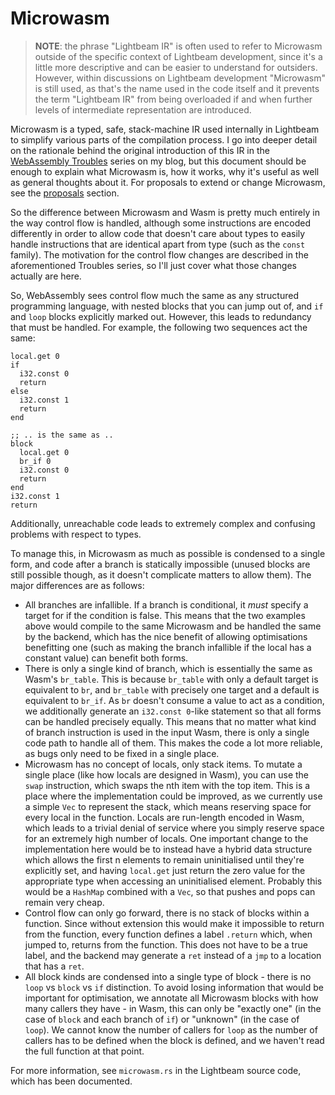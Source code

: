 # Microwasm

> **NOTE**: the phrase "Lightbeam IR" is often used to refer to Microwasm outside of the specific
> context of Lightbeam development, since it's a little more descriptive and can be easier to
> understand for outsiders. However, within discussions on Lightbeam development "Microwasm" is
> still used, as that's the name used in the code itself and it prevents the term "Lightbeam IR"
> from being overloaded if and when further levels of intermediate representation are introduced.

Microwasm is a typed, safe, stack-machine IR used internally in Lightbeam to simplify various parts
of the compilation process. I go into deeper detail on the rationale behind the original
introduction of this IR in the [WebAssembly Troubles][wasm-troubles] series on my blog, but this
document should be enough to explain what Microwasm is, how it works, why it's useful as well as
general thoughts about it. For proposals to extend or change Microwasm, see the
[proposals][proposals] section.

So the difference between Microwasm and Wasm is pretty much entirely in the way control flow is
handled, although some instructions are encoded differently in order to allow code that doesn't care
about types to easily handle instructions that are identical apart from type (such as the `const`
family). The motivation for the control flow changes are described in the aforementioned Troubles
series, so I'll just cover what those changes actually are here.

So, WebAssembly sees control flow much the same as any structured programming language, with nested
blocks that you can jump out of, and `if` and `loop` blocks explicitly marked out. However, this
leads to redundancy that must be handled. For example, the following two sequences act the same:

```
local.get 0
if
  i32.const 0
  return
else
  i32.const 1
  return
end

;; .. is the same as ..
block
  local.get 0
  br_if 0
  i32.const 0
  return
end
i32.const 1
return
```

Additionally, unreachable code leads to extremely complex and confusing problems with respect to
types.

To manage this, in Microwasm as much as possible is condensed to a single form, and code after a
branch is statically impossible (unused blocks are still possible though, as it doesn't complicate
matters to allow them). The major differences are as follows:

- All branches are infallible. If a branch is conditional, it _must_ specify a target for if the
  condition is false. This means that the two examples above would compile to the same Microwasm and
  be handled the same by the backend, which has the nice benefit of allowing optimisations
  benefitting one (such as making the branch infallible if the local has a constant value) can
  benefit both forms. 
- There is only a single kind of branch, which is essentially the same as Wasm's `br_table`. This is
  because `br_table` with only a default target is equivalent to `br`, and `br_table` with precisely
  one target and a default is equivalent to `br_if`. As `br` doesn't consume a value to act as a
  condition, we additionally generate an `i32.const 0`-like statement so that all forms can be
  handled precisely equally. This means that no matter what kind of branch instruction is used in
  the input Wasm, there is only a single code path to handle all of them. This makes the code a lot
  more reliable, as bugs only need to be fixed in a single place.
- Microwasm has no concept of locals, only stack items. To mutate a single place (like how locals
  are designed in Wasm), you can use the `swap` instruction, which swaps the nth item with the top
  item. This is a place where the implementation could be improved, as we currently use a simple
  `Vec` to represent the stack, which means reserving space for every local in the function. Locals
  are run-length encoded in Wasm, which leads to a trivial denial of service where you simply
  reserve space for an extremely high number of locals. One important change to the implementation
  here would be to instead have a hybrid data structure which allows the first n elements to remain
  uninitialised until they're explicitly set, and having `local.get` just return the zero value for
  the appropriate type when accessing an uninitialised element. Probably this would be a `HashMap`
  combined with a `Vec`, so that pushes and pops can remain very cheap.
- Control flow can only go forward, there is no stack of blocks within a function. Since without
  extension this would make it impossible to return from the function, every function defines a
  label `.return` which, when jumped to, returns from the function. This does not have to be a true
  label, and the backend may generate a `ret` instead of a `jmp` to a location that has a `ret`.
- All block kinds are condensed into a single type of block - there is no `loop` vs `block` vs `if`
  distinction. To avoid losing information that would be important for optimisation, we annotate all
  Microwasm blocks with how many callers they have - in Wasm, this can only be "exactly one" (in the
  case of `block` and each branch of `if`) or "unknown" (in the case of `loop`). We cannot know the
  number of callers for `loop` as the number of callers has to be defined when the block is defined,
  and we haven't read the full function at that point.

For more information, see `microwasm.rs` in the Lightbeam source code, which has been documented.

[proposals]: ../proposals/microwasm/
[wasm-troubles]: http://troubles.md/posts/wasm-is-not-a-stack-machine/
